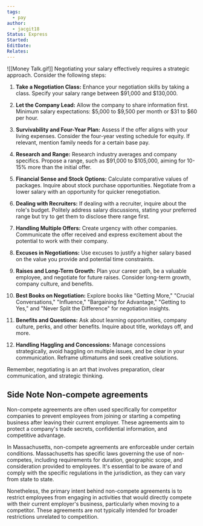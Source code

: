 ```yaml
---
tags:
  - pay
author:
  - jacgit18
Status: Express
Started: 
EditDate: 
Relates:
---
```

![[Money Talk.gif]]
Negotiating your salary effectively requires a strategic approach. Consider the following steps:

1. **Take a Negotiation Class:**
   Enhance your negotiation skills by taking a class. Specify your salary range between $91,000 and $130,000.

2. **Let the Company Lead:**
   Allow the company to share information first. Minimum salary expectations: $5,000 to $9,500 per month or $31 to $60 per hour.

3. **Survivability and Four-Year Plan:**
   Assess if the offer aligns with your living expenses. Consider the four-year vesting schedule for equity. If relevant, mention family needs for a certain base pay.

4. **Research and Range:**
   Research industry averages and company specifics. Propose a range, such as $91,000 to $105,000, aiming for 10-15% more than the initial offer.

5. **Financial Sense and Stock Options:**
   Calculate comparative values of packages. Inquire about stock purchase opportunities. Negotiate from a lower salary with an opportunity for quicker renegotiation.

6. **Dealing with Recruiters:**
   If dealing with a recruiter, inquire about the role's budget. Politely address salary discussions, stating your preferred range but try to get them to disclose there range first.

7. **Handling Multiple Offers:**
   Create urgency with other companies. Communicate the offer received and express excitement about the potential to work with their company.

8. **Excuses in Negotiations:**
   Use excuses to justify a higher salary based on the value you provide and potential time constraints.

9. **Raises and Long-Term Growth:**
   Plan your career path, be a valuable employee, and negotiate for future raises. Consider long-term growth, company culture, and benefits.

10. **Best Books on Negotiation:**
    Explore books like "Getting More," "Crucial Conversations," "Influence," "Bargaining for Advantage," "Getting to Yes," and "Never Split the Difference" for negotiation insights.

11. **Benefits and Questions:**
    Ask about learning opportunities, company culture, perks, and other benefits. Inquire about title, workdays off, and more.

12. **Handling Haggling and Concessions:**
    Manage concessions strategically, avoid haggling on multiple issues, and be clear in your communication. Reframe ultimatums and seek creative solutions.

Remember, negotiating is an art that involves preparation, clear communication, and strategic thinking.


## Side Note Non-compete agreements
Non-compete agreements are often used specifically for competitor companies to prevent employees from joining or starting a competing business after leaving their current employer. These agreements aim to protect a company's trade secrets, confidential information, and competitive advantage.

In Massachusetts, non-compete agreements are enforceable under certain conditions. Massachusetts has specific laws governing the use of non-competes, including requirements for duration, geographic scope, and consideration provided to employees. It's essential to be aware of and comply with the specific regulations in the jurisdiction, as they can vary from state to state.

Nonetheless, the primary intent behind non-compete agreements is to restrict employees from engaging in activities that would directly compete with their current employer's business, particularly when moving to a competitor. These agreements are not typically intended for broader restrictions unrelated to competition.
